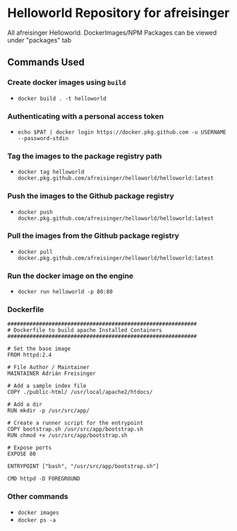 # Helloworld Repository for afreisinger
All afreisinger Helloworld. DockerImages/NPM Packages can be viewed under "packages" tab

## Commands Used
### Create docker images using `build`
- `docker build . -t helloworld`

### Authenticating with a personal access token
- `echo $PAT | docker login https://docker.pkg.github.com -u USERNAME --password-stdin`

### Tag the images to the package registry path
- `docker tag helloworld docker.pkg.github.com/afreisinger/helloworld/helloworld:latest`

### Push the images to the Github package registry
- `docker push docker.pkg.github.com/afreisinger/helloworld/helloworld:latest`


### Pull the images from the Github package registry
- `docker pull docker.pkg.github.com/afreisinger/helloworld/helloworld:latest`


### Run the docker image on the engine
- `docker run helloworld -p 80:80`


### Dockerfile
```
############################################################
# Dockerfile to build apache Installed Containers
############################################################

# Set the base image
FROM httpd:2.4

# File Author / Maintainer
MAINTAINER Adrián Freisinger

# Add a sample index file
COPY ./public-html/ /usr/local/apache2/htdocs/

# Add a dir
RUN mkdir -p /usr/src/app/

# Create a runner script for the entrypoint
COPY bootstrap.sh /usr/src/app/bootstrap.sh
RUN chmod +x /usr/src/app/bootstrap.sh

# Expose ports
EXPOSE 80

ENTRYPOINT ["bash", "/usr/src/app/bootstrap.sh"]

CMD httpd -D FOREGROUND
```

### Other commands
- `docker images`
- `docker ps -a`

